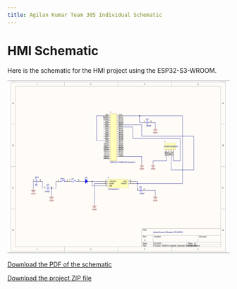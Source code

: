```yaml
---
title: Agilan Kumar Team 305 Individual Schematic
---
```

# HMI Schematic

Here is the schematic for the HMI project using the ESP32-S3-WROOM.

![Schematic Image](images/AKschematic.png)

[Download the PDF of the schematic](images/AK305schematic.pdf)

[Download the project ZIP file](AK.zip)
